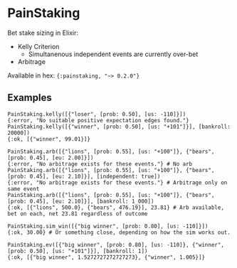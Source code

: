 # PainStaking

Bet stake sizing in Elixir:

- Kelly Criterion
    - Simultanenous independent events are currently over-bet
- Arbitrage

Available in hex: `{:painstaking, "~> 0.2.0"}`

## Examples

```
PainStaking.kelly([{"loser", [prob: 0.50], [us: -110]}])
{:error, "No suitable positive expectation edges found."}
PainStaking.kelly([{"winner", [prob: 0.50], [us: "+101"]}], [bankroll: 20000])
{:ok, [{"winner", 99.01}]}

PainStaking.arb([{"lions", [prob: 0.55], [us: "+100"]}, {"bears", [prob: 0.45], [eu: 2.00]}])
{:error, "No arbitrage exists for these events."} # No arb
PainStaking.arb([{"lions", [prob: 0.55], [us: "+100"]}, {"bears", [prob: 0.45], [eu: 2.10]}], [independent: true])
{:error, "No arbitrage exists for these events."} # Arbitrage only on same event
PainStaking.arb([{"lions", [prob: 0.55], [us: "+100"]}, {"bears", [prob: 0.45], [eu: 2.10]}], [bankroll: 1_000])
{:ok, [{"lions", 500.0}, {"bears", 476.19}], 23.81} # Arb available, bet on each, net 23.81 regardless of outcome

PainStaking.sim_win([{"big winner", [prob: 0.80], [us: -110]}])
{:ok, 30.00} # Or something close, depending on how the sim works out.

PainStaking.ev([{"big winner", [prob: 0.80], [us: -110]}, {"winner", [prob: 0.50], [us: "+101"]}], [bankroll: 1])
{:ok, [{"big winner", 1.5272727272727273}, {"winner", 1.005}]}
```

